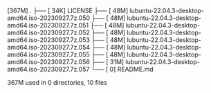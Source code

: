 [367M]  .
├── [ 34K]  LICENSE
├── [ 48M]  lubuntu-22.04.3-desktop-amd64.iso-20230927.7z.050
├── [ 48M]  lubuntu-22.04.3-desktop-amd64.iso-20230927.7z.051
├── [ 48M]  lubuntu-22.04.3-desktop-amd64.iso-20230927.7z.052
├── [ 48M]  lubuntu-22.04.3-desktop-amd64.iso-20230927.7z.053
├── [ 48M]  lubuntu-22.04.3-desktop-amd64.iso-20230927.7z.054
├── [ 48M]  lubuntu-22.04.3-desktop-amd64.iso-20230927.7z.055
├── [ 48M]  lubuntu-22.04.3-desktop-amd64.iso-20230927.7z.056
├── [ 31M]  lubuntu-22.04.3-desktop-amd64.iso-20230927.7z.057
└── [   0]  README.md

 367M used in 0 directories, 10 files
